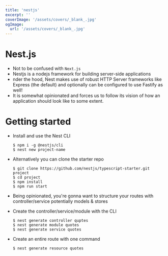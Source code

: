 ```yaml
---
title: 'nestjs'
excerpt: ''
coverImage: '/assets/covers/_blank_.jpg'
ogImage:
  url: '/assets/covers/_blank_.jpg'
---
```


# Nest.js
- Not to be confused with `Next.js`
- Nestjs is a nodejs framework for building server-side applications
- nder the hood, Nest makes use of robust HTTP Server frameworks like Express (the default) and optionally can be configured to use Fastify as well!
- It is somewhat opinionated and forces us to follow its vision of how an application should look like to some extent. 



# Getting started
- Install and use the Nest CLI
    ```shell
    $ npm i -g @nestjs/cli
    $ nest new project-name
    ```
- Alternatively you can clone the starter repo
    ```shell
    $ git clone https://github.com/nestjs/typescript-starter.git project
    $ cd project
    $ npm install
    $ npm run start
    ```
- Being opinionated, you're gonna want to structure your routes with controller/service potentially models & stores

- Create the controller/service/module with the CLI
    ```shell
    $ nest generate controller quptes
    $ nest generate module quotes
    $ nest generate service quotes
    ```
- Create an entire route with one command
    ```shell
    $ nest generate resource quotes
    ```

